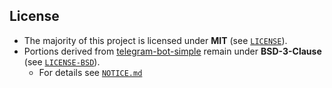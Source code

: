 ## License
- The majority of this project is licensed under **MIT** (see [`LICENSE`](LICENSE)).
- Portions derived from [telegram-bot-simple](https://github.com/fizruk/telegram-bot-simple/) remain under **BSD-3-Clause** (see [`LICENSE-BSD`](LICENSE-BSD)).
  - For details see [`NOTICE.md`](NOTICE.md)
